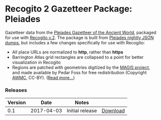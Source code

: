 # Recogito 2 Gazetteer Package: Pleiades

Gazetteer data from the [Pleiades Gazetteer of the Ancient World](http://pleiades.stoa.org),
packaged for use with [Recogito v.2](http://github.com/pelagios/recogito2). The package is
built from [Pleiades nightly JSON dumps](https://pleiades.stoa.org/downloads), but includes a few
changes specifically for use with Recogito:

- All place URLs are normalized to __http__, rather than __https__
- Barrington Atlas grid rectangles are collapsed to a point for better visualization in Recogito
- Regions are patched with geometries digitized by the [MAGIS project](http://cgma.depauw.edu/MAGIS/), and
  made available by Pedar Foss for free redistribution (Copyright [AWMC](http://awmc.unc.edu), CC-BY).
  ([Read more...](https://github.com/pelagios/gazetteer-data/tree/master/magis-pleiades-regions))

### Releases

| Version | Date       | Notes           |                                                                                  |
|---------|------------|-----------------|----------------------------------------------------------------------------------|
|0.1      | 2017-04-03 | Initial release |[Download](https://github.com/pelagios/recogito2-places-pleiades/releases/tag/0.1)|
